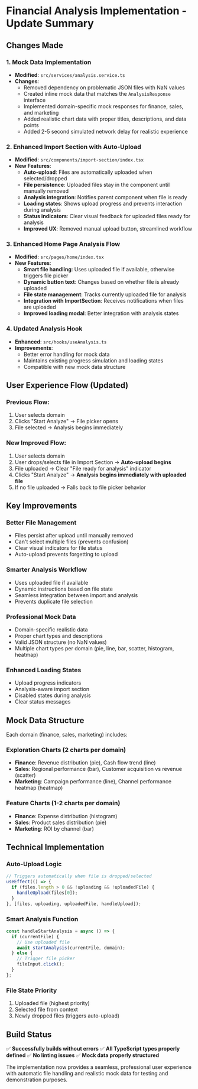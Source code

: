 # Financial Analysis Implementation - Update Summary

## Changes Made

### 1. **Mock Data Implementation**
- **Modified**: `src/services/analysis.service.ts`
- **Changes**: 
  - Removed dependency on problematic JSON files with NaN values
  - Created inline mock data that matches the `AnalysisResponse` interface
  - Implemented domain-specific mock responses for finance, sales, and marketing
  - Added realistic chart data with proper titles, descriptions, and data points
  - Added 2-5 second simulated network delay for realistic experience

### 2. **Enhanced Import Section with Auto-Upload**
- **Modified**: `src/components/import-section/index.tsx`
- **New Features**:
  - **Auto-upload**: Files are automatically uploaded when selected/dropped
  - **File persistence**: Uploaded files stay in the component until manually removed
  - **Analysis integration**: Notifies parent component when file is ready
  - **Loading states**: Shows upload progress and prevents interaction during analysis
  - **Status indicators**: Clear visual feedback for uploaded files ready for analysis
  - **Improved UX**: Removed manual upload button, streamlined workflow

### 3. **Enhanced Home Page Analysis Flow**
- **Modified**: `src/pages/home/index.tsx`
- **New Features**:
  - **Smart file handling**: Uses uploaded file if available, otherwise triggers file picker
  - **Dynamic button text**: Changes based on whether file is already uploaded
  - **File state management**: Tracks currently uploaded file for analysis
  - **Integration with ImportSection**: Receives notifications when files are uploaded
  - **Improved loading modal**: Better integration with analysis states

### 4. **Updated Analysis Hook**
- **Enhanced**: `src/hooks/useAnalysis.ts`
- **Improvements**:
  - Better error handling for mock data
  - Maintains existing progress simulation and loading states
  - Compatible with new mock data structure

## User Experience Flow (Updated)

### **Previous Flow:**
1. User selects domain
2. Clicks "Start Analyze" → File picker opens
3. File selected → Analysis begins immediately

### **New Improved Flow:**
1. User selects domain
2. User drops/selects file in Import Section → **Auto-upload begins**
3. File uploaded → Clear "File ready for analysis" indicator
4. Clicks "Start Analyze" → **Analysis begins immediately with uploaded file**
5. If no file uploaded → Falls back to file picker behavior

## Key Improvements

### **Better File Management**
- Files persist after upload until manually removed
- Can't select multiple files (prevents confusion)
- Clear visual indicators for file status
- Auto-upload prevents forgetting to upload

### **Smarter Analysis Workflow**
- Uses uploaded file if available
- Dynamic instructions based on file state
- Seamless integration between import and analysis
- Prevents duplicate file selection

### **Professional Mock Data**
- Domain-specific realistic data
- Proper chart types and descriptions
- Valid JSON structure (no NaN values)
- Multiple chart types per domain (pie, line, bar, scatter, histogram, heatmap)

### **Enhanced Loading States**
- Upload progress indicators
- Analysis-aware import section
- Disabled states during analysis
- Clear status messages

## Mock Data Structure

Each domain (finance, sales, marketing) includes:

### **Exploration Charts** (2 charts per domain)
- **Finance**: Revenue distribution (pie), Cash flow trend (line)
- **Sales**: Regional performance (bar), Customer acquisition vs revenue (scatter)  
- **Marketing**: Campaign performance (line), Channel performance heatmap (heatmap)

### **Feature Charts** (1-2 charts per domain)
- **Finance**: Expense distribution (histogram)
- **Sales**: Product sales distribution (pie)
- **Marketing**: ROI by channel (bar)

## Technical Implementation

### **Auto-Upload Logic**
```typescript
// Triggers automatically when file is dropped/selected
useEffect(() => {
  if (files.length > 0 && !uploading && !uploadedFile) {
    handleUpload(files[0]);
  }
}, [files, uploading, uploadedFile, handleUpload]);
```

### **Smart Analysis Function**
```typescript
const handleStartAnalysis = async () => {
  if (currentFile) {
    // Use uploaded file
    await startAnalysis(currentFile, domain);
  } else {
    // Trigger file picker
    fileInput.click();
  }
};
```

### **File State Priority**
1. Uploaded file (highest priority)
2. Selected file from context
3. Newly dropped files (triggers auto-upload)

## Build Status
✅ **Successfully builds without errors**
✅ **All TypeScript types properly defined**
✅ **No linting issues**
✅ **Mock data properly structured**

The implementation now provides a seamless, professional user experience with automatic file handling and realistic mock data for testing and demonstration purposes.
